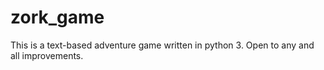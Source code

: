 # zork_game
This is a text-based adventure game written in python 3. Open to any and all improvements.
